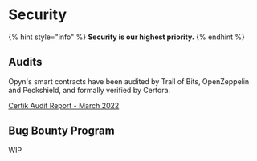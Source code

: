 # Security

{% hint style="info" %}
**Security is our highest priority.**
{% endhint %}

## Audits

Opyn's smart contracts have been audited by Trail of Bits, OpenZeppelin and Peckshield, and formally verified by Certora.&#x20;

[Certik Audit Report - March 2022](https://www.certik.com/projects/deltafi)

## Bug Bounty Program

WIP
